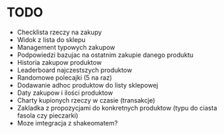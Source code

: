 # TODO

- Checklista rzeczy na zakupy
- Widok z lista do sklepu
- Management typowych zakupow
- Podpowiedzi bazujac na ostatnim zakupie danego produktu
- Historia zakupow produktow
- Leaderboard najczestszych produktow
- Randomowe polecajki (5 na raz)
- Dodawanie adhoc produktow do listy sklepowej
- Daty zakupow i ilości produktow
- Charty kupionych rzeczy w czasie (transakcje)
- Zakladka z propozycjami do konkretnych produktow (typu do ciasta fasola czy pieczarki)
- Moze imtegracja z shakeomatem?
